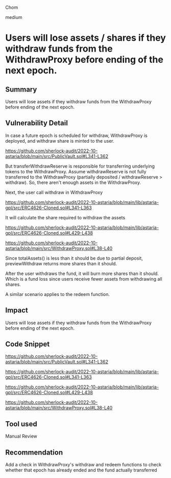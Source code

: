 Chom

medium

# Users will lose assets / shares if they withdraw funds from the WithdrawProxy before ending of the next epoch.

## Summary
Users will lose assets if they withdraw funds from the WithdrawProxy before ending of the next epoch.

## Vulnerability Detail
In case a future epoch is scheduled for withdraw, WithdrawProxy is deployed, and withdraw share is minted to the user.

https://github.com/sherlock-audit/2022-10-astaria/blob/main/src/PublicVault.sol#L341-L362

But transferWithdrawReserve is responsible for transferring underlying tokens to the WithdrawProxy. Assume withdrawReserve is not fully transferred to the WithdrawProxy (partially deposited / withdrawReserve > withdraw). So, there aren't enough assets in the WithdrawProxy.

Next, the user call withdraw in WithdrawProxy

https://github.com/sherlock-audit/2022-10-astaria/blob/main/lib/astaria-gpl/src/ERC4626-Cloned.sol#L341-L363

It will calculate the share required to withdraw the assets

https://github.com/sherlock-audit/2022-10-astaria/blob/main/lib/astaria-gpl/src/ERC4626-Cloned.sol#L429-L438

https://github.com/sherlock-audit/2022-10-astaria/blob/main/src/WithdrawProxy.sol#L38-L40

Since totalAssets() is less than it should be due to partial deposit, previewWithdraw returns more shares than it should.

After the user withdraws the fund, it will burn more shares than it should. Which is a fund loss since users receive fewer assets from withdrawing all shares.

A similar scenario applies to the redeem function.

## Impact
Users will lose assets if they withdraw funds from the WithdrawProxy before ending of the next epoch.

## Code Snippet
https://github.com/sherlock-audit/2022-10-astaria/blob/main/src/PublicVault.sol#L341-L362

https://github.com/sherlock-audit/2022-10-astaria/blob/main/lib/astaria-gpl/src/ERC4626-Cloned.sol#L341-L363

https://github.com/sherlock-audit/2022-10-astaria/blob/main/lib/astaria-gpl/src/ERC4626-Cloned.sol#L429-L438

https://github.com/sherlock-audit/2022-10-astaria/blob/main/src/WithdrawProxy.sol#L38-L40

## Tool used

Manual Review

## Recommendation
Add a check in WithdrawProxy's withdraw and redeem functions to check whether that epoch has already ended and the fund actually transferred